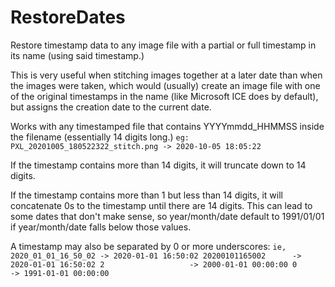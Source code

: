 # RestoreDates
Restore timestamp data to any image file with a partial or full timestamp in its name (using said timestamp.)

This is very useful when stitching images together at a later date than when the images were taken, which would (usually) create
an image file with one of the original timestamps in the name (like Microsoft ICE does by default), but assigns the creation date
to the current date.

Works with any timestamped file that contains YYYYmmdd_HHMMSS inside the filename (essentially 14 digits long.)
`
eg: PXL_20201005_180522322_stitch.png -> 2020-10-05 18:05:22
`

If the timestamp contains more than 14 digits, it will truncate down to 14 digits.

If the timestamp contains more than 1 but less than 14 digits, it will concatenate 0s to the timestamp until there are 14 digits.
This can lead to some dates that don't make sense, so year/month/date default to 1991/01/01 if year/month/date falls below those values.

A timestamp may also be separated by 0 or more underscores: 
`
ie, 2020_01_01_16_50_02 -> 2020-01-01 16:50:02
    20200101165002      -> 2020-01-01 16:50:02
    2                   -> 2000-01-01 00:00:00
    0                   -> 1991-01-01 00:00:00
`
